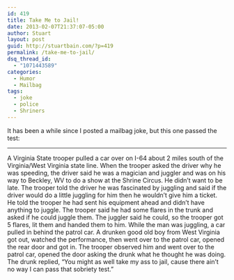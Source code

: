 ```yaml
---
id: 419
title: Take Me to Jail!
date: 2013-02-07T21:37:07-05:00
author: Stuart
layout: post
guid: http://stuartbain.com/?p=419
permalink: /take-me-to-jail/
dsq_thread_id:
  - "1071443589"
categories:
  - Humor
  - Mailbag
tags:
  - joke
  - police
  - Shriners
---
```

It has been a while since I posted a mailbag joke, but this one passed the test:

* * *

A Virginia State trooper pulled a car over on I-64 about 2 miles south of the Virginia/West Virginia state line. When the trooper asked the driver why he was speeding, the driver said he was a magician and juggler and was on his way to Beckley, WV to do a show at the Shrine Circus. He didn&#8217;t want to be late. The trooper told the driver he was fascinated by juggling and said if the driver would do a little juggling for him then he wouldn&#8217;t give him a ticket. He told the trooper he had sent his equipment ahead and didn&#8217;t have anything to juggle. The trooper said he had some flares in the trunk and asked if he could juggle them. The juggler said he could, so the trooper got 5 flares, lit them and handed them to him. While the man was juggling, a car pulled in behind the patrol car. A drunken good old boy from West Virginia got out, watched the performance, then went over to the patrol car, opened the rear door and got in. The trooper observed him and went over to the patrol car, opened the door asking the drunk what he thought he was doing. The drunk replied, “You might as well take my ass to jail, cause there ain&#8217;t no way I can pass that sobriety test.”